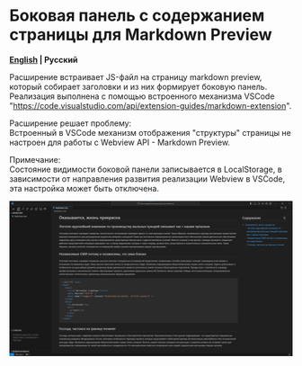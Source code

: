 # Боковая панель с содержанием страницы для Markdown Preview

**[English](README.md) | Русский**

Расширение встраивает JS-файл на страницу markdown preview, который собирает заголовки и из них формирует боковую панель. Реализация выполнена с помощью встроенного механизма VSCode "<https://code.visualstudio.com/api/extension-guides/markdown-extension>".

Расширение решает проблему:\
Встроенный в VSCode механизм отображения "структуры" страницы не настроен для работы с Webview API - Markdown Preview.

Примечание:\
Состояние видимости боковой панели записывается в LocalStorage, в зависимости от направления развития реализации Webview в VSCode, эта настройка может быть отключена.

![Screenshot](https://raw.githubusercontent.com/Aligotr/VSCode_Markdown-Preview-TOC-Sidebar/refs/heads/main/assets/docs/Screenshot.jpg)

